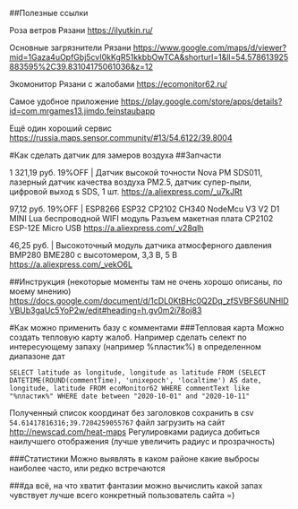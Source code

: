 ##Полезные ссылки

Роза ветров Рязани
https://ilyutkin.ru/

Основные загрязнители Рязани
https://www.google.com/maps/d/viewer?mid=1Gaza4uOpfGbj5cvI0kKgR51kkbbOwTCA&shorturl=1&ll=54.578613925883595%2C39.83104175061036&z=12

Экомонитор Рязани с жалобами
https://ecomonitor62.ru/

Самое удобное приложение 
https://play.google.com/store/apps/details?id=com.mrgames13.jimdo.feinstaubapp

Ещё один хороший сервис
https://russia.maps.sensor.community/#13/54.6122/39.8004

#Как сделать датчик для замеров воздуха
##Запчасти

1 321,19 руб.  19%OFF | Датчик высокой точности Nova PM SDS011, лазерный датчик качества воздуха PM2.5, датчик супер-пыли, цифровой выход s SDS, 1 шт.
https://a.aliexpress.com/_u7kJRt

97,12 руб.  19%OFF | ESP8266 ESP32 CP2102 CH340 NodeMcu V3 V2 D1 MINI Lua беспроводной WIFI модуль Разъем макетная плата CP2102 ESP-12E Micro USB
https://a.aliexpress.com/_v28qlh

46,25 руб. | Высокоточный модуль датчика атмосферного давления BMP280 BME280 с высотомером, 3,3 В, 5 В
https://a.aliexpress.com/_vekO6L


##Инструкция (некоторые моменты там не очень хорошо описаны, по моему мнению) 
https://docs.google.com/document/d/1cDL0KtBHc0Q2Dq_zfSVBFS6UNHIDVBUb3gaUc5YoP2w/edit#heading=h.gv0m2i78oj83


#Как можно применить базу с комментами 
###Тепловая карта
Можно создать тепловую карту жалоб. Например сделать селект по интересующему запаху (например %пластик%) в определенном диапазоне дат

`SELECT latitude as longitude, longitude as latitude FROM
(SELECT DATETIME(ROUND(commentTime), 'unixepoch', 'localtime') AS date, longitude, latitude FROM ecoMonitor62
WHERE commentText like "%пластик%"
WHERE date between "2020-10-01" and "2020-10-11"`

Полученный список координат без заголовков сохранить в csv `54.61417816316;39.7204259055767`
файл загрузить на сайт http://newscad.com/heat-maps
Регулировками радиуса добиться наилучшего отображения (лучше увеличить радиус и прозрачность)

###Статистики
Можно выявлять в каком районе какие выбросы наиболее часто, или редко встречаются

###да всё, на что хватит фантазии
можно вычислить какой запах чувствует лучше всего конкретный пользователь сайта =)